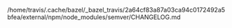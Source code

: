 /home/travis/.cache/bazel/_bazel_travis/2a64cf83a87a03ca94c0172492a5bfea/external/npm/node_modules/semver/CHANGELOG.md